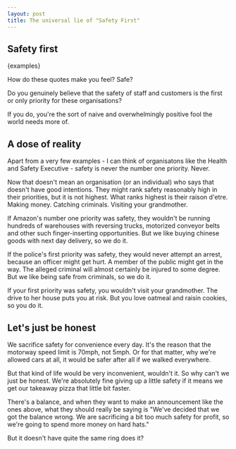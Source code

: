 ```yaml
---
layout: post
title: The universal lie of "Safety First"
---
```


## Safety first

{examples}

How do these quotes make you feel? Safe?

Do you genuinely believe that the safety of staff and customers is the first or only priority for these organisations?

If you do, you're the sort of naive and overwhelmingly positive fool the world needs more of.

## A dose of reality

Apart from a very few examples - I can think of organisatons like the Health and Safety Executive - safety is never the number one priority. Never.

Now that doesn't mean an organisation (or an individual) who says that doesn't have good intentions. They might rank safety reasonably high in their priorities, but it is not highest. What ranks highest is their raison d'etre. Making money. Catching criminals. Visiting your grandmother.

If Amazon's number one priority was safety, they wouldn't be running hundreds of warehouses with reversing trucks, motorized conveyor belts and other such finger-inserting opportunities. But we like buying chinese goods with next day delivery, so we do it.

If the police's first priority was safety, they would never attempt an arrest, because an officer might get hurt. A member of the public might get in the way. The alleged criminal will almost certainly be injured to some degree. But we like being safe from criminals, so we do it.

If your first priority was safety, you wouldn't visit your grandmother. The drive to her house puts you at risk. But you love oatmeal and raisin cookies, so you do it.

## Let's just be honest

We sacrifice safety for convenience every day. It's the reason that the motorway speed limit is 70mph, not 5mph. Or for that matter, why we're allowed cars at all, it would be safer after all if we walked everywhere.

But that kind of life would be very inconvenient, wouldn't it. So why can't we just be honest. We're absolutely fine giving up a little safety if it means we get our takeaway pizza that little bit faster.

There's a balance, and when they want to make an announcement like the ones above, what they should really be saying is "We've decided that we got the balance wrong. We are sacrificing a bit too much safety for profit, so we're going to spend more money on hard hats."

But it doesn't have quite the same ring does it?
